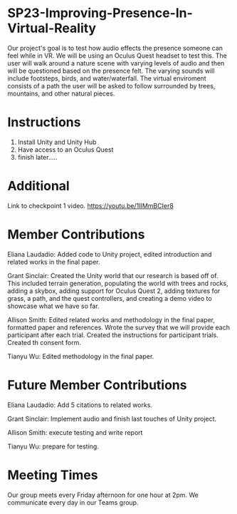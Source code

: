 # SP23-Improving-Presence-In-Virtual-Reality

Our project's goal is to test how audio effects the presence someone can feel while in VR. We will be using an Oculus Quest headset to test this. The user will walk around a nature scene with varying levels of audio and then will be questioned based on the presence felt. The varying sounds will include footsteps, birds, and water/waterfall. The virtual enviroment consists of a path the user will be asked to follow surrounded by trees, mountains, and other natural pieces. 

# Instructions 

1. Install Unity and Unity Hub
2. Have access to an Oculus Quest 
3. finish later.....






# Additional 
Link to checkpoint 1 video. https://youtu.be/1IIMmBCIer8 

# Member Contributions
Eliana Laudadio: Added code to Unity project, edited introduction and related works in the final paper.

Grant Sinclair: Created the Unity world that our research is based off of. This included terrain generation, populating the world with trees and rocks, adding a skybox, adding support for Oculus Quest 2, adding textures for grass, a path, and the quest controllers, and creating a demo video to showcase what we have so far.

Allison Smith: Edited related works and methodology in the final paper, formatted paper and references. Wrote the survey that we will provide each participant after each trial. Created the instructions for participant trials. Created th consent form. 

Tianyu Wu: Edited methodology in the final paper.

# Future Member Contributions
Eliana Laudadio: Add 5 citations to related works.

Grant Sinclair: Implement audio and finish last touches of Unity project.

Allison Smith: execute testing and write report

Tianyu Wu:  prepare for testing.

# Meeting Times
Our group meets every Friday afternoon for one hour at 2pm. We communicate every day in our Teams group.
